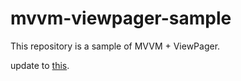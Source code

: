 # mvvm-viewpager-sample

This repository is a sample of MVVM + ViewPager.<br/>

update to [this](https://github.com/yotonishi/mvvm-viewpager-di-sample).<br><br>
